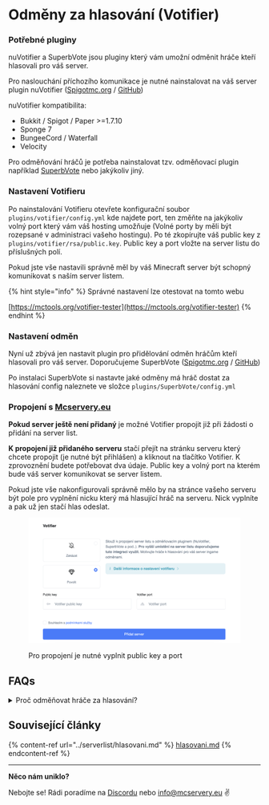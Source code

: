# Odměny za hlasování (Votifier)

### Potřebné pluginy

nuVotifier a SuperbVote jsou pluginy který vám umožní odměnit hráče kteří hlasovali pro váš server.

Pro naslouchání příchozího komunikace je nutné nainstalovat na váš server plugin nuVotifier ([Spigotmc.org](https://www.spigotmc.org/resources/nuvotifier.13449/) / [GitHub](https://github.com/NuVotifier/NuVotifier))

nuVotifier kompatibilita:

* Bukkit / Spigot / Paper >=1.7.10
* Sponge 7
* BungeeCord / Waterfall
* Velocity

Pro odměňování hráčů je potřeba nainstalovat tzv. odměňovací plugin například [SuperbVote](https://www.spigotmc.org/resources/superbvote.11626/) nebo jakýkoliv jiný.

### Nastavení Votifieru

Po nainstalování Votifieru otevřete konfigurační soubor `plugins/votifier/config.yml` kde najdete port, ten změňte na jakýkoliv volný port který vám váš hosting umožňuje (Volné porty by měli být rozepsané v administraci vašeho hostingu). Po té zkopírujte váš public key z `plugins/votifier/rsa/public.key`. Public key a port vložte na server listu do příslušných polí.

Pokud jste vše nastavili správně měl by váš Minecraft server být schopný komunikovat s naším server listem.&#x20;

{% hint style="info" %}
Správné nastavení lze otestovat na tomto webu&#x20;

[https://mctools.org/votifier-tester](https://mctools.org/votifier-tester)
{% endhint %}

### Nastavení odměn

Nyní už zbývá jen nastavit plugin pro přidělování odměn hráčům kteří hlasovali pro váš server. Doporučujeme SuperbVote ([Spigotmc.org](https://www.spigotmc.org/resources/superbvote.11626/) / [GitHub](https://github.com/astei/SuperbVote))

Po instalaci SuperbVote si nastavte jaké odměny má hráč dostat za hlasování config naleznete ve složce `plugins/SuperbVote/config.yml`

### **Propojení s** [**Mcservery.eu**](https://mcservery.eu/)

**Pokud server ještě není přidaný** je možné Votifier propojit již při žádosti o přidání na server list.

**K propojení již přidaného serveru** stačí přejít na stránku serveru který chcete propojit (je nutné být přihlášen) a kliknout na tlačítko Votifier. K zprovoznění budete potřebovat dva údaje. Public key a volný port na kterém bude váš server komunikovat se server listem.

Pokud jste vše nakonfigurovali správně mělo by na stránce vašeho serveru být pole pro vyplnění nicku který má hlasující hráč na serveru. Nick vyplníte a pak už jen stačí hlas odeslat.

<figure><img src="../.gitbook/assets/image (4).png" alt=""><figcaption><p>Pro propojení je nutné vyplnit public key a port</p></figcaption></figure>

## FAQs

<details>

<summary>Proč odměňovat hráče za hlasování?</summary>

Odměna za hlasování pro váš server motivuje hráče pravidelně hlasovat a tak zvyšovat viditelnost vašeho serveru na server listu.

</details>

## Související články

{% content-ref url="../serverlist/hlasovani.md" %}
[hlasovani.md](../serverlist/hlasovani.md)
{% endcontent-ref %}

****

**Něco nám uniklo?**

Nebojte se! Rádi poradíme na [Discordu](https://discord.mcservery.eu) nebo [info@mcservery.eu](mailto:info@mcservery.eu) ✌️
